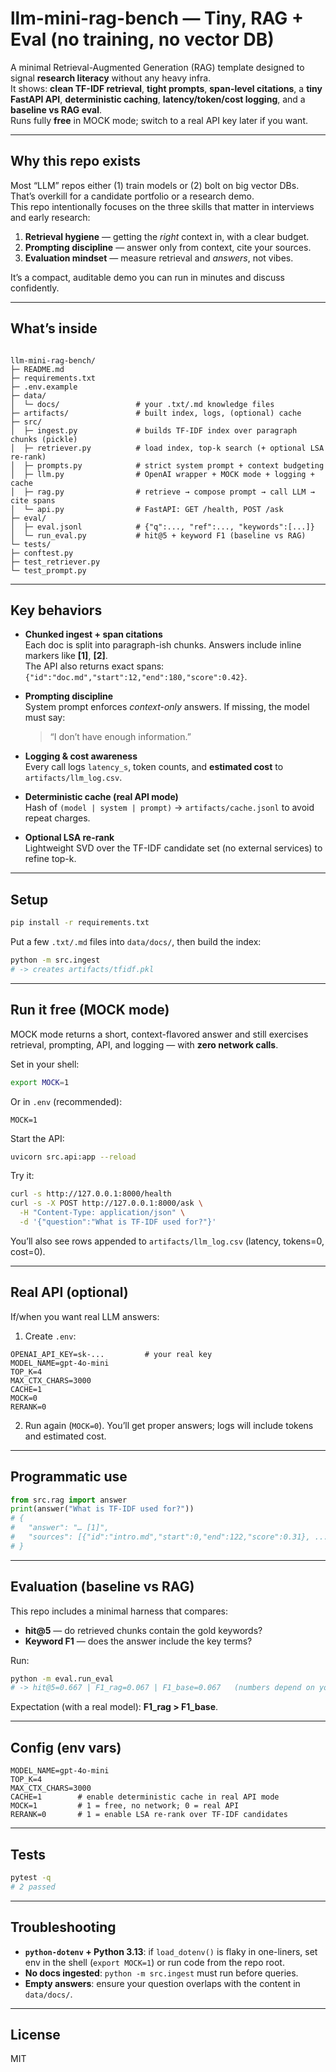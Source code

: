 # llm-mini-rag-bench — Tiny, RAG + Eval (no training, no vector DB)

A minimal Retrieval-Augmented Generation (RAG) template designed to signal **research literacy** without any heavy infra.  
It shows: **clean TF-IDF retrieval**, **tight prompts**, **span-level citations**, a **tiny FastAPI API**, **deterministic caching**, **latency/token/cost logging**, and a **baseline vs RAG eval**.  
Runs fully **free** in MOCK mode; switch to a real API key later if you want.

---

## Why this repo exists

Most “LLM” repos either (1) train models or (2) bolt on big vector DBs. That’s overkill for a candidate portfolio or a research demo.  
This repo intentionally focuses on the three skills that matter in interviews and early research:

1. **Retrieval hygiene** — getting the *right* context in, with a clear budget.  
2. **Prompting discipline** — answer only from context, cite your sources.  
3. **Evaluation mindset** — measure retrieval and *answers*, not vibes.

It’s a compact, auditable demo you can run in minutes and discuss confidently.

---

## What’s inside

```

llm-mini-rag-bench/
├─ README.md
├─ requirements.txt
├─ .env.example
├─ data/
│  └─ docs/                 # your .txt/.md knowledge files
├─ artifacts/               # built index, logs, (optional) cache
├─ src/
│  ├─ ingest.py             # builds TF-IDF index over paragraph chunks (pickle)
│  ├─ retriever.py          # load index, top-k search (+ optional LSA re-rank)
│  ├─ prompts.py            # strict system prompt + context budgeting
│  ├─ llm.py                # OpenAI wrapper + MOCK mode + logging + cache
│  ├─ rag.py                # retrieve → compose prompt → call LLM → cite spans
│  └─ api.py                # FastAPI: GET /health, POST /ask
├─ eval/
│  ├─ eval.jsonl            # {"q":..., "ref":..., "keywords":[...]}
│  └─ run_eval.py           # hit@5 + keyword F1 (baseline vs RAG)
└─ tests/
├─ conftest.py
├─ test_retriever.py
└─ test_prompt.py

````

---

## Key behaviors

- **Chunked ingest + span citations**  
  Each doc is split into paragraph-ish chunks. Answers include inline markers like **[1]**, **[2]**.  
  The API also returns exact spans: `{"id":"doc.md","start":12,"end":180,"score":0.42}`.

- **Prompting discipline**  
  System prompt enforces *context-only* answers. If missing, the model must say:  
  > “I don’t have enough information.”

- **Logging & cost awareness**  
  Every call logs `latency_s`, token counts, and **estimated cost** to `artifacts/llm_log.csv`.

- **Deterministic cache (real API mode)**  
  Hash of `(model | system | prompt)` → `artifacts/cache.jsonl` to avoid repeat charges.

- **Optional LSA re-rank**  
  Lightweight SVD over the TF-IDF candidate set (no external services) to refine top-k.

---

## Setup

```bash
pip install -r requirements.txt
````

Put a few `.txt/.md` files into `data/docs/`, then build the index:

```bash
python -m src.ingest
# -> creates artifacts/tfidf.pkl
```

---

## Run it free (MOCK mode)

MOCK mode returns a short, context-flavored answer and still exercises retrieval, prompting, API, and logging — with **zero network calls**.

Set in your shell:

```bash
export MOCK=1
```

Or in `.env` (recommended):

```
MOCK=1
```

Start the API:

```bash
uvicorn src.api:app --reload
```

Try it:

```bash
curl -s http://127.0.0.1:8000/health
curl -s -X POST http://127.0.0.1:8000/ask \
  -H "Content-Type: application/json" \
  -d '{"question":"What is TF-IDF used for?"}'
```

You’ll also see rows appended to `artifacts/llm_log.csv` (latency, tokens=0, cost=0).

---

## Real API (optional)

If/when you want real LLM answers:

1. Create `.env`:

```
OPENAI_API_KEY=sk-...         # your real key
MODEL_NAME=gpt-4o-mini
TOP_K=4
MAX_CTX_CHARS=3000
CACHE=1
MOCK=0
RERANK=0
```

2. Run again (`MOCK=0`). You’ll get proper answers; logs will include tokens and estimated cost.

---

## Programmatic use

```python
from src.rag import answer
print(answer("What is TF-IDF used for?"))
# {
#   "answer": "… [1]",
#   "sources": [{"id":"intro.md","start":0,"end":122,"score":0.31}, ...]
# }
```

---

## Evaluation (baseline vs RAG)

This repo includes a minimal harness that compares:

* **hit@5** — do retrieved chunks contain the gold keywords?
* **Keyword F1** — does the answer include the key terms?

Run:

```bash
python -m eval.run_eval
# -> hit@5=0.667 | F1_rag=0.067 | F1_base=0.067   (numbers depend on your data and MOCK/real)
```

Expectation (with a real model): **F1_rag > F1_base**.

---

## Config (env vars)

```
MODEL_NAME=gpt-4o-mini
TOP_K=4
MAX_CTX_CHARS=3000
CACHE=1        # enable deterministic cache in real API mode
MOCK=1         # 1 = free, no network; 0 = real API
RERANK=0       # 1 = enable LSA re-rank over TF-IDF candidates
```

---

## Tests

```bash
pytest -q
# 2 passed
```


---

## Troubleshooting

* **`python-dotenv` + Python 3.13**: if `load_dotenv()` is flaky in one-liners, set env in the shell (`export MOCK=1`) or run code from the repo root.
* **No docs ingested**: `python -m src.ingest` must run before queries.
* **Empty answers**: ensure your question overlaps with the content in `data/docs/`.

---

## License

MIT


